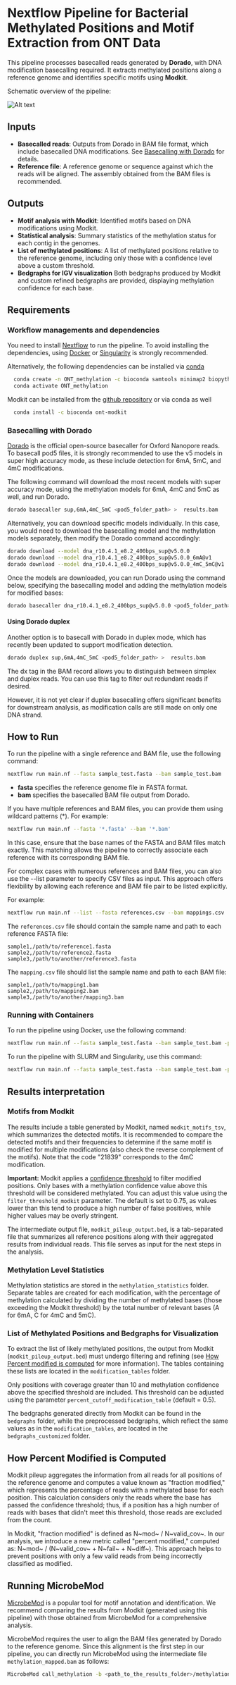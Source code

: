 # Nextflow Pipeline for Bacterial Methylated Positions and Motif Extraction from ONT Data

This pipeline processes basecalled reads generated by **Dorado**, with DNA modification basecalling required. It extracts methylated positions along a reference genome and identifies specific motifs using **Modkit**.

Schematic overview of the pipeline:

![Alt text](images/workflow.png)

## Inputs

- **Basecalled reads**:  Outputs from Dorado in BAM file format, which include basecalled DNA modifications. See [Basecalling with Dorado](#basecalling-with-dorado) for details.
- **Reference file**: A reference genome or sequence against which the reads will be aligned. The assembly obtained from the BAM files is recommended. 

## Outputs

- **Motif analysis with Modkit**: Identified motifs based on DNA modifications using Modkit.
- **Statistical analysis**: Summary statistics of the methylation status for each contig in the genomes.
- **List of methylated positions**: A list of methylated positions relative to the reference genome, including only those with a confidence level above a custom threshold.
- **Bedgraphs for IGV visualization** Both bedgraphs produced by Modkit and custom refined bedgraphs are provided, displaying methylation confidence for each base.


## Requirements

### **Workflow managements and dependencies** 

You need to install [Nextflow](https://www.nextflow.io/docs/latest/install.html) to run the pipeline. To avoid installing the dependencies, using [Docker](https://docs.docker.com/get-started/get-docker/) or [Singularity](https://docs.sylabs.io/guides/3.0/user-guide/installation.html) is strongly recommended. 

Alternatively, the following dependencies can be installed via [conda](https://docs.anaconda.com/miniconda/) 


```bash
  conda create -n ONT_methylation -c bioconda samtools minimap2 biopython python=3.8 pandas
  conda activate ONT_methylation
   ```

Modkit can be installed from the [github repository](https://github.com/nanoporetech/modkit) or via conda as well


```bash
  conda install -c bioconda ont-modkit
   ```



### Basecalling with Dorado 

[Dorado](https://github.com/nanoporetech/dorado) is the official open-source basecaller for Oxford Nanopore reads. To basecall pod5 files, it is strongly recommended to use the v5 models in super high accuracy mode, as these include detection for 6mA, 5mC, and 4mC modifications.

The following command will download the most recent models with super accuracy mode, using the methylation models for 6mA, 4mC and 5mC as well, and run Dorado. 


```bash
dorado basecaller sup,6mA,4mC_5mC <pod5_folder_path> >  results.bam
   ```
   
Alternatively, you can download specific models individually. In this case, you would need to download the basecalling model and the methylation models separately, then modify the Dorado command accordingly:
   

```bash
dorado download --model dna_r10.4.1_e8.2_400bps_sup@v5.0.0
dorado download --model dna_r10.4.1_e8.2_400bps_sup@v5.0.0_6mA@v1
dorado download --model dna_r10.4.1_e8.2_400bps_sup@v5.0.0_4mC_5mC@v1
```

Once the models are downloaded, you can run Dorado using the command below, specifying the basecalling model and adding the methylation models for modified bases:

```bash
dorado basecaller dna_r10.4.1_e8.2_400bps_sup@v5.0.0 <pod5_folder_path> --modified-bases-models dna_r10.4.1_e8.2_400bps_sup@v5.0.0_6mA@v1,dna_r10.4.1_e8.2_400bps_sup@v5.0.0_4mC_5mC@v1  > results.bam
```

#### Using Dorado duplex

Another option is to basecall with Dorado in duplex mode, which has recently been updated to support modification detection.

```bash
dorado duplex sup,6mA,4mC_5mC <pod5_folder_path> >  results.bam
   ```

The dx tag in the BAM record allows you to distinguish between simplex and duplex reads. You can use this tag to filter out redundant reads if desired.

However, it is not yet clear if duplex basecalling offers significant benefits for downstream analysis, as modification calls are still made on only one DNA strand.

## How to Run
To run the pipeline with a single reference and BAM file, use the following command:

```bash
nextflow run main.nf --fasta sample_test.fasta --bam sample_test.bam
   ```
   
- **fasta** specifies the reference genome file in FASTA format.
- **bam** specifies the basecalled BAM file output from Dorado.

If you have multiple references and BAM files, you can provide them using wildcard patterns (*). For example:

```bash
nextflow run main.nf --fasta '*.fasta' --bam '*.bam'
   ```
   
In this case, ensure that the base names of the FASTA and BAM files match exactly. This matching allows the pipeline to correctly associate each reference with its corresponding BAM file.

For complex cases with numerous references and BAM files, you can also use the --list parameter to specify CSV files as input. This approach offers flexibility by allowing each reference and BAM file pair to be listed explicitly.

For example:

```bash
nextflow run main.nf --list --fasta references.csv --bam mappings.csv
   ```
The `references.csv` file should contain the sample name and path to each reference FASTA file:

```csv
sample1,/path/to/reference1.fasta
sample2,/path/to/reference2.fasta
sample3,/path/to/another/reference3.fasta
```

The `mapping.csv` file should list the sample name and path to each BAM file:

```csv
sample1,/path/to/mapping1.bam
sample2,/path/to/mapping2.bam
sample3,/path/to/another/mapping3.bam
```


### Running with Containers

To run the pipeline using Docker, use the following command:
```bash
nextflow run main.nf --fasta sample_test.fasta --bam sample_test.bam -profile docker
   ```

To run the pipeline with SLURM and Singularity, use this command:
```bash
nextflow run main.nf --fasta sample_test.fasta --bam sample_test.bam -profile slurm,singularity
   ```
   

## Results interpretation

### Motifs from Modkit

The results include a table generated by Modkit, named `modkit_motifs_tsv`, which summarizes the detected motifs. It is recommended to compare the detected motifs and their frequencies to determine if the same motif is modified for multiple modifications (also check the reverse complement of the motifs). Note that the code "21839" corresponds to the 4mC modification.


**Important:** Modkit applies a [confidence threshold](https://github.com/nanoporetech/modkit/blob/master/book/src/filtering.md) to filter modified positions. Only bases with a methylation confidence value above this threshold will be considered methylated. You can adjust this value using the `filter_threshold_modkit` parameter. The default is set to 0.75, as values lower than this tend to produce a high number of false positives, while higher values may be overly stringent.

The intermediate output file, `modkit_pileup_output.bed`, is a tab-separated file that summarizes all reference positions along with their aggregated results from individual reads. This file serves as input for the next steps in the analysis.

### Methylation Level Statistics

Methylation statistics are stored in the `methylation_statistics` folder. Separate tables are created for each modification, with the percentage of methylation calculated by dividing the number of methylated bases (those exceeding the Modkit threshold) by the total number of relevant bases (A for 6mA, C for 4mC and 5mC).

### List of Methylated Positions and Bedgraphs for Visualization

To extract the list of likely methylated positions, the output from Modkit (`modkit_pileup_output.bed`) must undergo filtering and refining (see [How Percent modified is computed](#How-percent-modified-is-computed) for more information). The tables containing these lists are located in the `modification_tables` folder.

Only positions with coverage greater than 10 and methylation confidence above the specified threshold are included. This threshold can be adjusted using the parameter `percent_cutoff_modification_table` (default = 0.5).

The bedgraphs generated directly from Modkit can be found in the `bedgraphs` folder, while the preprocessed bedgraphs, which reflect the same values as in the `modification_tables`, are located in the `bedgraphs_customized` folder.

## How Percent Modified is Computed

Modkit pileup aggregates the information from all reads for all positions of the reference genome and computes a value known as "fraction modified," which represents the percentage of reads with a methylated base for each position. This calculation considers only the reads where the base has passed the confidence threshold; thus, if a position has a high number of reads with bases that didn't meet this threshold, those reads are excluded from the count.

In Modkit, "fraction modified" is defined as N~mod~ / N~valid_cov~. In our analysis, we introduce a new metric called "percent modified," computed as: N~mod~ / (N~valid_cov~ + N~fail~ + N~diff~). This approach helps to prevent positions with only a few valid reads from being incorrectly classified as modified.


## Running MicrobeMod

[MicrobeMod](https://github.com/cultivarium/MicrobeMod) is a popular tool for motif annotation and identification. We recommend comparing the results from Modkit (generated using this pipeline) with those obtained from MicrobeMod for a comprehensive analysis.

MicrobeMod requires the user to align the BAM files generated by Dorado to the reference genome. Since this alignment is the first step in our pipeline, you can directly run MicrobeMod using the intermediate file `methylation_mapped.bam` as follows:

```bash
MicrobeMod call_methylation -b <path_to_the_results_folder>/methylation_mapped.bam -r genome_reference.fasta


 
